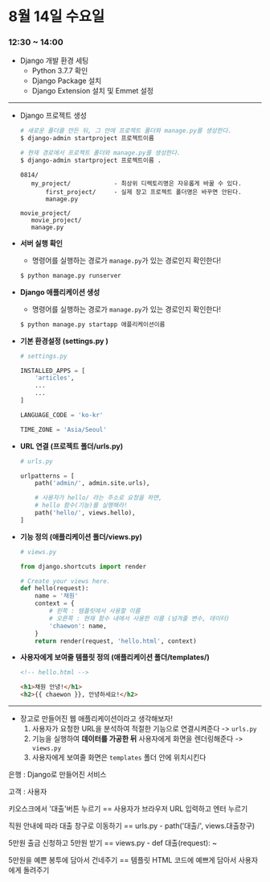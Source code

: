 # 8월 14일 수요일

### 12:30 ~ 14:00

* Django 개발 환경 세팅
  * Python 3.7.7 확인
  * Django Package 설치
  * Django Extension 설치 및 Emmet 설정

---

* Django 프로젝트 생성

  ```bash
  # 새로운 폴더를 만든 뒤, 그 안에 프로젝트 폴더와 manage.py를 생성한다.
  $ django-admin startproject 프로젝트이름
  
  # 현재 경로에서 프로젝트 폴더와 manage.py를 생성한다.
  $ django-admin startproject 프로젝트이름 .
  ```

  ```
  0814/
     my_project/            - 최상위 디렉토리명은 자유롭게 바꿀 수 있다.
         first_project/     - 실제 장고 프로젝트 폴더명은 바꾸면 안된다.
         manage.py
  ```

  ```
  movie_project/
     movie_project/
     manage.py
  ```



* **서버 실행 확인**

  * 명령어를 실행하는 경로가 `manage.py`가 있는 경로인지 확인한다!

  ```bash
  $ python manage.py runserver
  ```



* **Django 애플리케이션 생성**

  * 명령어를 실행하는 경로가 `manage.py`가 있는 경로인지 확인한다!

  ```bash
  $ python manage.py startapp 애플리케이션이름
  ```



* **기본 환경설정 (settings.py )**

  ```python
  # settings.py
  
  INSTALLED_APPS = [
      'articles',
      ...
      ...
  ]
  
  LANGUAGE_CODE = 'ko-kr'
  
  TIME_ZONE = 'Asia/Seoul'
  ```

  

* **URL 연결 (프로젝트 폴더/urls.py)**

  ```python
  # urls.py
  
  urlpatterns = [
      path('admin/', admin.site.urls),
  
      # 사용자가 hello/ 라는 주소로 요청을 하면,
      # hello 함수(기능)를 실행해라!
      path('hello/', views.hello),
  ]
  ```



* **기능 정의 (애플리케이션 폴더/views.py)**

  ```python
  # views.py 
  
  from django.shortcuts import render
  
  # Create your views here.
  def hello(request):
      name = '채원'
      context = {
          # 왼쪽 : 템플릿에서 사용할 이름
          # 오른쪽 : 현재 함수 내에서 사용한 이름 (넘겨줄 변수, 데이터)
          'chaewon': name,
      }
      return render(request, 'hello.html', context)
  ```

  

* **사용자에게 보여줄 템플릿 정의 (애플리케이션 폴더/templates/)**

  ```html
  <!-- hello.html -->
  
  <h1>채원 안녕!</h1>
  <h2>{{ chaewon }}, 안녕하세요!</h2>
  ```

  

---



* 장고로 만들어진 웹 애플리케이션이라고 생각해보자!
  1. 사용자가 요청한 URL을 분석하여 적절한 기능으로 연결시켜준다 -> `urls.py`
  2. 기능을 실행하여 **데이터를 가공한 뒤** 사용자에게 화면을 렌더링해준다 -> `views.py`
  3. 사용자에게 보여줄 화면은 `templates` 폴더 안에 위치시킨다



은행 : Django로 만들어진 서비스

고객 : 사용자



키오스크에서 '대출'버튼 누르기 == 사용자가 브라우저 URL 입력하고 엔터 누르기

직원 안내에 따라 대출 창구로 이동하기 == urls.py - path('대출/', views.대출창구)

5만원 출금 신청하고 5만원 받기 == views.py - def 대출(request): ~

5만원을 예쁜 봉투에 담아서 건네주기 == 템플릿 HTML 코드에 예쁘게 담아서 사용자에게 돌려주기











